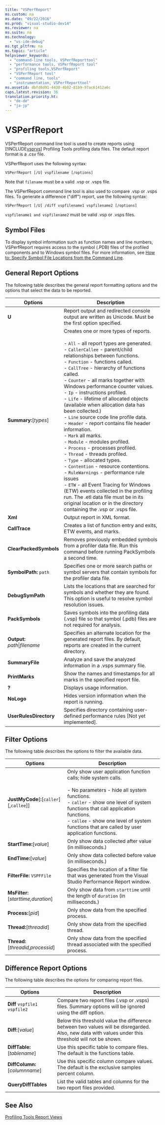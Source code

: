 ```yaml
---
title: "VSPerfReport"
ms.custom: na
ms.date: "09/22/2016"
ms.prod: "visual-studio-dev14"
ms.reviewer: na
ms.suite: na
ms.technology: 
  - "vs-ide-debug"
ms.tgt_pltfrm: na
ms.topic: "article"
helpviewer_keywords: 
  - "command-line tools, VSPerfReporttool"
  - "performance tools, VSPerfReport tool"
  - "profiling tools,VSPerfReport"
  - "VSPerfReport tool"
  - "command line, tools"
  - "instrumentation, VSPerfReporttool"
ms.assetid: dbfd8d91-4430-4b82-81b9-97ac61412a6c
caps.latest.revision: 36
translation.priority.ht: 
  - "de-de"
  - "ja-jp"
---
```

# VSPerfReport
VSPerfReport command line tool is used to create reports using  [!INCLUDE[vsprvs](../vs140/includes/vsprvs_md.md)] Profiling Tools profiling data files. The default report format is a .csv file.  
  
 VSPerfReport uses the following syntax:  
  
```  
VSPerfReport [/U] vspfilename [/options]  
```  
  
 Note that `filename` must be a valid .vsp or .vsps file.  
  
 The VSPerfReport command line tool is also used to compare .vsp or .vsps files. To generate a difference ("diff") report, use the following syntax:  
  
```  
VSPerfReport [/U] /diff vspfilename1 vspfilename2 [/options]  
```  
  
 `vspfilename1 and vspfilename2` must be valid .vsp or .vsps files.  
  
## Symbol Files  
 To display symbol information such as function names and line numbers, VSPerfReport requires access to the symbol (.PDB) files of the profiled components and to Windows symbol files. For more information, see [How to: Specify Symbol File Locations from the Command Line](../vs140/how-to--specify-symbol-file-locations-from-the-command-line.md).  
  
## General Report Options  
 The following table describes the general report formatting options and the options that select the data to be reported.  
  
|Options|Description|  
|-------------|-----------------|  
|**U**|Report output and redirected console output are written as Unicode. Must be the first option specified.|  
|**Summary:**[*types*]|Creates one or more types of reports.<br /><br /> -   `All` - all report types are generated.<br />-   `CallerCallee` - parent/child relationships between functions.<br />-   `Function` - functions called.<br />-   `CallTree` - hierarchy of functions called.<br />-   `Counter` - all marks together with Windows performance counter values.<br />-   `Ip` - instructions profiled.<br />-   `Life` - lifetime of allocated objects (available when allocation data has been collected.)<br />-   `Line` source code line profile data.<br />-   `Header` - report contains file header information.<br />-   `Mark` all marks.<br />-   `Module` - modules profiled.<br />-   `Process` - processes profiled.<br />-   `Thread` - threads profiled.<br />-   `Type` - allocated types.<br />-   `Contention` - resource contentions.<br />-   `RuleWarnings` - performance rule issues<br />-   `ETW` - all Event Tracing for Windows (ETW) events collected in the profiling run. The .etl data file must be in its original location or in the directory containing the .vsp or .vsps file.|  
|**Xml**|Output report in XML format.|  
|**CallTrace**|Creates a list of function entry and exits, ETW events, and marks.|  
|**ClearPackedSymbols**|Removes previously embedded symbols from a profiler data file. Run this command before running PackSymbols a second time.|  
|**SymbolPath:** `path`|Specifies one or more search paths or symbol servers that contain symbols for the profiler data file.|  
|**DebugSymPath**|Lists the locations that are searched for symbols and whether they are found. This option is useful to resolve symbol resolution issues.|  
|**PackSymbols**|Saves symbols into the profiling data (.vsp) file so that symbol (.pdb) files are not required for analysis.|  
|**Output:** *path*&#124;*filename*|Specifies an alternate location for the generated report files. By default, reports are created in the current directory.|  
|**SummaryFile**|Analyze and save the analyzed information in a .vsps summary file.|  
|**PrintMarks**|Show the names and timestamps for all marks in the specified report file.|  
|**?**|Displays usage information.|  
|**NoLogo**|Hides version information when the report is running.|  
|**UserRulesDirectory**|Specifies directory containing user-defined performance rules [Not yet implemented].|  
  
## Filter Options  
 The following table describes the options to filter the available data.  
  
|Options|Description|  
|-------------|-----------------|  
|**JustMyCode**[**:**[`caller`][,`callee`]]|Only show user application function calls; hide system calls.<br /><br /> -   No parameters - hide all system functions.<br />-   `caller` - show one level of system functions that call application functions.<br />-   `callee` - show one level of system functions that are called by user application functions.|  
|**StartTime:**[*value*]|Only show data collected after value (in milliseconds.)|  
|**EndTime:**[*value*]|Only show data collected before value (in milliseconds.)|  
|**FilterFile:** `VSPFFile`|Specifies the location of a filter file that was generated from the Visual Studio Performance Report window.|  
|**MsFilter:**[*starttime,duration*]|Only show data from `starttime` until the length of `duration` (in milliseconds.)|  
|**Process:**[*pid*]|Only show data from the specified process.|  
|**Thread:**[*threadid*]|Only show data from the specified thread.|  
|**Thread:**[*threadid,processid*]|Only show data from the specified thread associated with the specified process.|  
  
## Difference Report Options  
 The following table describes the options for comparing report files.  
  
|Options|Description|  
|-------------|-----------------|  
|**Diff**  `vspfile1 vspfile2`|Compare two report files (.vsp or .vsps) files. Summary options will be ignored using the diff option.|  
|**Diff:**[*value*]|Below this threshold value the difference between two values will be disregarded. Also, new data with values under this threshold will not be shown.|  
|**DiffTable:**[*tablename*]|Use this specific table to compare files. The default is the functions table.|  
|**DiffColumn:**[*columnname*]|Use this specific column compare values. The default is the exclusive samples percent column.|  
|**QueryDiffTables**|List the valid tables and columns for the two report files provided.|  
  
## See Also  
 [Profiling Tools Report Views](../vs140/performance-report-views.md)